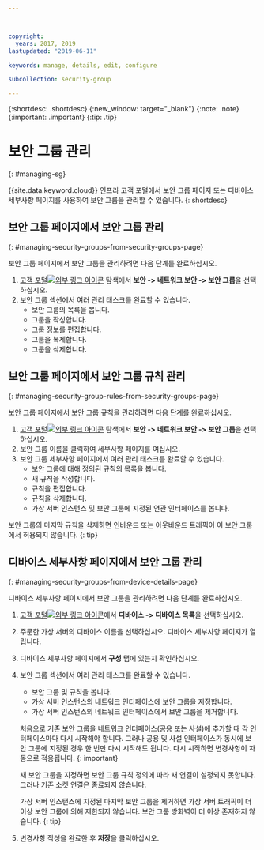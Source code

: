 ```yaml
---



copyright:
  years: 2017, 2019
lastupdated: "2019-06-11"

keywords: manage, details, edit, configure

subcollection: security-group

---
```


{:shortdesc: .shortdesc}
{:new_window: target="_blank"}
{:note: .note}
{:important: .important}
{:tip: .tip}

# 보안 그룹 관리
{: #managing-sg}

{{site.data.keyword.cloud}} 인프라 고객 포털에서 보안 그룹 페이지 또는 디바이스 세부사항 페이지를 사용하여 보안 그룹을 관리할 수 있습니다.
{: shortdesc}

## 보안 그룹 페이지에서 보안 그룹 관리
{: #managing-security-groups-from-security-groups-page}

보안 그룹 페이지에서 보안 그룹을 관리하려면 다음 단계를 완료하십시오.

1. [고객 포털![외부 링크 아이콘](../../icons/launch-glyph.svg "외부 링크 아이콘")](https://control.softlayer.com/) 탐색에서 **보안 -> 네트워크 보안 -> 보안 그룹**을 선택하십시오. 
2. 보안 그룹 섹션에서 여러 관리 태스크를 완료할 수 있습니다.
     * 보안 그룹의 목록을 봅니다.
     * 그룹을 작성합니다.
     * 그룹 정보를 편집합니다.
     * 그룹을 복제합니다.
     * 그룹을 삭제합니다.

## 보안 그룹 페이지에서 보안 그룹 규칙 관리
{: #managing-security-group-rules-from-security-groups-page}

보안 그룹 페이지에서 보안 그룹 규칙을 관리하려면 다음 단계를 완료하십시오.

1. [고객 포털![외부 링크 아이콘](../../icons/launch-glyph.svg "외부 링크 아이콘")](https://control.softlayer.com/) 탐색에서 **보안 -> 네트워크 보안 -> 보안 그룹**을 선택하십시오. 
2. 보안 그룹 이름을 클릭하여 세부사항 페이지를 여십시오.
3. 보안 그룹 세부사항 페이지에서 여러 관리 태스크를 완료할 수 있습니다.
     * 보안 그룹에 대해 정의된 규칙의 목록을 봅니다.
     * 새 규칙을 작성합니다.
     * 규칙을 편집합니다.
     * 규칙을 삭제합니다.
     * 가상 서버 인스턴스 및 보안 그룹에 지정된 연관 인터페이스를 봅니다.

보안 그룹의 마지막 규칙을 삭제하면 인바운드 또는 아웃바운드 트래픽이 이 보안 그룹에서 허용되지 않습니다.
{: tip}

## 디바이스 세부사항 페이지에서 보안 그룹 관리
{: #managing-security-groups-from-device-details-page}

디바이스 세부사항 페이지에서 보안 그룹을 관리하려면 다음 단계를 완료하십시오.

1. [고객 포털![외부 링크 아이콘](../../icons/launch-glyph.svg "외부 링크 아이콘")](https://control.softlayer.com/)에서 **디바이스 -> 디바이스 목록**을 선택하십시오. 
2. 주문한 가상 서버의 디바이스 이름을 선택하십시오. 디바이스 세부사항 페이지가 열립니다.
3. 디바이스 세부사항 페이지에서 **구성** 탭에 있는지 확인하십시오.
4. 보안 그룹 섹션에서 여러 관리 태스크를 완료할 수 있습니다.
     * 보안 그룹 및 규칙을 봅니다.
     * 가상 서버 인스턴스의 네트워크 인터페이스에 보안 그룹을 지정합니다.
     * 가상 서버 인스턴스의 네트워크 인터페이스에서 보안 그룹을 제거합니다.

     처음으로 기존 보안 그룹을 네트워크 인터페이스(공용 또는 사설)에 추가할 때 각 인터페이스마다 다시 시작해야 합니다.  그러나 공용 및 사설 인터페이스가 동시에 보안 그룹에 지정된 경우 한 번만 다시 시작해도 됩니다.  다시 시작하면 변경사항이 자동으로 적용됩니다.
     {: important}

     새 보안 그룹을 지정하면 보안 그룹 규칙 정의에 따라 새 연결이 설정되지 못합니다. 그러나 기존 소켓 연결은 종료되지 않습니다.

     가상 서버 인스턴스에 지정된 마지막 보안 그룹을 제거하면 가상 서버 트래픽이 더 이상 보안 그룹에 의해 제한되지 않습니다. 보안 그룹 방화벽이 더 이상 존재하지 않습니다.
     {: tip}

6. 변경사항 작성을 완료한 후 **저장**을 클릭하십시오.
